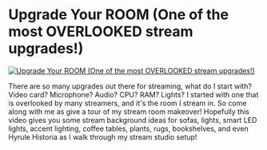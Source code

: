 # Upgrade Your ROOM (One of the most OVERLOOKED stream upgrades!)

[![Upgrade Your ROOM (One of the most OVERLOOKED stream upgrades!)](https://img.youtube.com/vi/X7g3rjVN1Dw/0.jpg)](https://www.youtube.com/watch?v=X7g3rjVN1Dw "Upgrade Your ROOM (One of the most OVERLOOKED stream upgrades!)")

There are so many upgrades out there for streaming, what do I start with? Video card? Microphone? Audio? CPU? RAM? Lights?  I started with one that is overlooked by many streamers, and it's the room I stream in.  So come along with me as give a tour of my stream room makeover!  Hopefully this video gives you some stream background ideas for sofas, lights, smart LED lights, accent lighting, coffee tables, plants, rugs, bookshelves, and even Hyrule Historia as I walk through my stream studio setup!  

